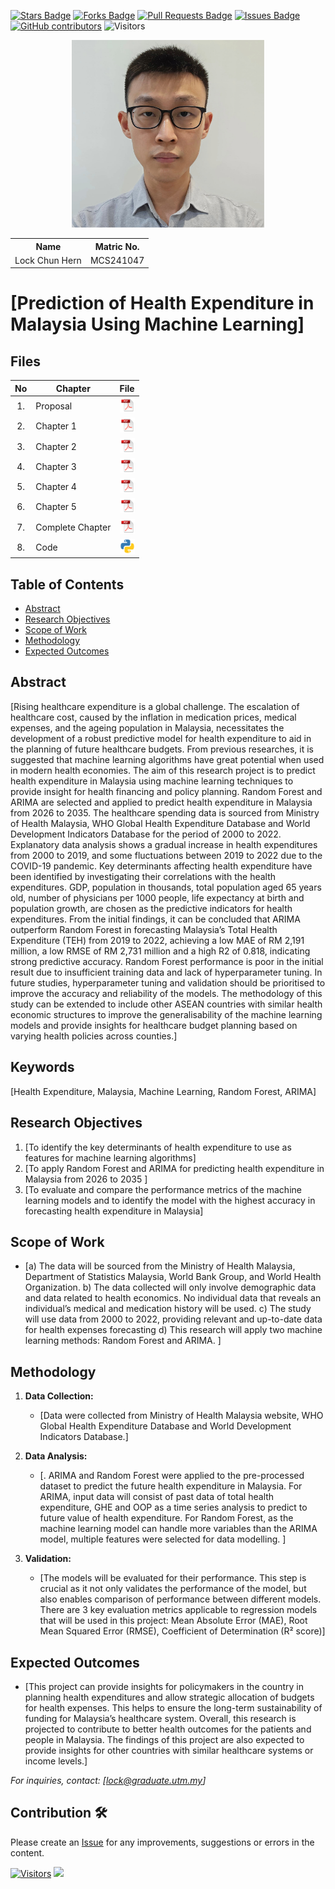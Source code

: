 <a href="https://github.com/drshahizan/research-design/stargazers"><img src="https://img.shields.io/github/stars/drshahizan/research-design" alt="Stars Badge"/></a>
<a href="https://github.com/drshahizan/research-design/network/members"><img src="https://img.shields.io/github/forks/drshahizan/research-design" alt="Forks Badge"/></a>
<a href="https://github.com/drshahizan/research-design/pulls"><img src="https://img.shields.io/github/issues-pr/drshahizan/research-design" alt="Pull Requests Badge"/></a>
<a href="https://github.com/drshahizan/research-design"><img src="https://img.shields.io/github/issues/drshahizan/research-design" alt="Issues Badge"/></a>
<a href="https://github.com/drshahizan/research-design/graphs/contributors"><img alt="GitHub contributors" src="https://img.shields.io/github/contributors/drshahizan/research-design?color=2b9348"></a>
![Visitors](https://api.visitorbadge.io/api/visitors?path=https%3A%2F%2Fgithub.com%2Fdrshahizan%2BDM&labelColor=%23d9e3f0&countColor=%23697689&style=flat)

<p align="center">
  <img height="300px" src="img/person_icon.jpg" alt="Profile Image">
</p>

<table align="center">
  <tr>
    <th>Name</th>
    <th>Matric No.</th>
  </tr>
  <tr>
    <td>Lock Chun Hern</td>
    <td>MCS241047</td>
  </tr>
</table>

# [Prediction of Health Expenditure in Malaysia Using Machine Learning]

## Files

| No  | Chapter     |                                                 File |
| :-: | ---------- | :---------------------------------------------------------------------------------------------------: |
|  1.  | Proposal | <a href="proposal/"><img src="img/pdf.svg" width="24px" height="24px"></a> |
|  2.  | Chapter 1 | <a href="c1/"><img src="img/pdf.svg" width="24px" height="24px"></a> |
|  3.  | Chapter 2 | <a href="c2/"><img src="img/pdf.svg" width="24px" height="24px"></a> |
|  4.  | Chapter 3 | <a href="c3/"><img src="img/pdf.svg" width="24px" height="24px"></a> |
|  5.  | Chapter 4 | <a href="c4/"><img src="img/pdf.svg" width="24px" height="24px"></a> |
|  6.  | Chapter 5 | <a href="c5/"><img src="img/pdf.svg" width="24px" height="24px"></a> |
|  7.  | Complete Chapter | <a href="all/"><img src="img/pdf.svg" width="24px" height="24px"></a> |
|  8.  | Code | <a href="code"><img src="img/python_icon.png" width="24px" height="24px"></a> |


## Table of Contents
- [Abstract](#abstract)
- [Research Objectives](#research-objectives)
- [Scope of Work](#scope-of-work)
- [Methodology](#methodology)
- [Expected Outcomes](#expected-outcomes)

## Abstract

[Rising healthcare expenditure is a global challenge. The escalation of healthcare cost, caused by the inflation in medication prices, medical expenses, and the ageing population in Malaysia, necessitates the development of a robust predictive model for health expenditure to aid in the planning of future healthcare budgets. From previous researches, it is suggested that machine learning algorithms have great potential when used in modern health economies. The aim of this research project is to predict health expenditure in Malaysia using machine learning techniques to provide insight for health financing and policy planning. Random Forest and ARIMA are selected and applied to predict health expenditure in Malaysia from 2026 to 2035. The healthcare spending data is sourced from Ministry of Health Malaysia, WHO Global Health Expenditure Database and World Development Indicators Database for the period of 2000 to 2022. Explanatory data analysis shows a gradual increase in health expenditures from 2000 to 2019, and some fluctuations between 2019 to 2022 due to the COVID-19 pandemic. Key determinants affecting health expenditure have been identified by investigating their correlations with the health expenditures. GDP, population in thousands, total population aged 65 years old, number of physicians per 1000 people, life expectancy at birth and population growth, are chosen as the predictive indicators for health expenditures. From the initial findings, it can be concluded that ARIMA outperform Random Forest in forecasting Malaysia’s Total Health Expenditure (TEH) from 2019 to 2022, achieving a low MAE of RM 2,191 million, a low RMSE of RM 2,731 million and a high R2 of 0.818, indicating strong predictive accuracy. Random Forest performance is poor in the initial result due to insufficient training data and lack of hyperparameter tuning. In future studies, hyperparameter tuning and validation should be prioritised to improve the accuracy and reliability of the models. The methodology of this study can be extended to include other ASEAN countries with similar health economic structures to improve the generalisability of the machine learning models and provide insights for healthcare budget planning based on varying health policies across counties.]

## Keywords

[Health Expenditure, Malaysia, Machine Learning, Random Forest, ARIMA]

## Research Objectives

1. [To identify the key determinants of health expenditure to use as features for machine learning algorithms]
2. [To apply Random Forest and ARIMA for predicting health expenditure in Malaysia from 2026 to 2035 ]
3. [To evaluate and compare the performance metrics of the machine learning models and to identify the model with the highest accuracy in forecasting health expenditure in Malaysia]

## Scope of Work
- [a)	The data will be sourced from the Ministry of Health Malaysia, Department of Statistics Malaysia, World Bank Group, and World Health Organization.
b)	The data collected will only involve demographic data and data related to health economics. No individual data that reveals an individual’s medical and medication history will be used. 
c)	The study will use data from 2000 to 2022, providing relevant and up-to-date data for health expenses forecasting
d) 	This research will apply two machine learning methods: Random Forest and ARIMA.
]

## Methodology

1. **Data Collection:**
   - [Data were collected from Ministry of Health Malaysia website, WHO Global Health Expenditure Database and World Development Indicators Database.]

2. **Data Analysis:**
   - [. ARIMA and Random Forest were applied to the pre-processed dataset to predict the future health expenditure in Malaysia.  For ARIMA, input data will consist of past data of total health expenditure, GHE and OOP as a time series analysis to predict to future value of health expenditure. For Random Forest, as the machine learning model can handle more variables than the ARIMA model, multiple features were selected for data modelling.  ]

3. **Validation:**
   - [The models will be evaluated for their performance. This step is crucial as it not only validates the performance of the model, but also enables comparison of performance between different models. There are 3 key evaluation metrics applicable to regression models that will be used in this project: Mean Absolute Error (MAE),	Root Mean Squared Error (RMSE), Coefficient of Determination (R² score)]

## Expected Outcomes

- [This project can provide insights for policymakers in the country in planning health expenditures and allow strategic allocation of budgets for health expenses. This helps to ensure the long-term sustainability of funding for Malaysia’s healthcare system. Overall, this research is projected to contribute to better health outcomes for the patients and people in Malaysia. The findings of this project are also expected to provide insights for other countries with similar healthcare systems or income levels.]


*For inquiries, contact: [lock@graduate.utm.my]*

 




## Contribution 🛠️
Please create an [Issue](https://github.com/drshahizan/research-design/issues) for any improvements, suggestions or errors in the content.

[![Visitors](https://api.visitorbadge.io/api/visitors?path=https%3A%2F%2Fgithub.com%2Fdrshahizan&labelColor=%23697689&countColor=%23555555&style=plastic)](https://visitorbadge.io/status?path=https%3A%2F%2Fgithub.com%2Fdrshahizan)
![](https://hit.yhype.me/github/profile?user_id=81284918)

